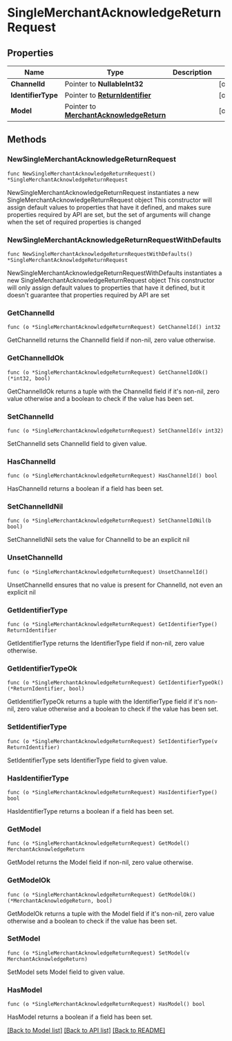 # SingleMerchantAcknowledgeReturnRequest

## Properties

Name | Type | Description | Notes
------------ | ------------- | ------------- | -------------
**ChannelId** | Pointer to **NullableInt32** |  | [optional] 
**IdentifierType** | Pointer to [**ReturnIdentifier**](ReturnIdentifier.md) |  | [optional] 
**Model** | Pointer to [**MerchantAcknowledgeReturn**](MerchantAcknowledgeReturn.md) |  | [optional] 

## Methods

### NewSingleMerchantAcknowledgeReturnRequest

`func NewSingleMerchantAcknowledgeReturnRequest() *SingleMerchantAcknowledgeReturnRequest`

NewSingleMerchantAcknowledgeReturnRequest instantiates a new SingleMerchantAcknowledgeReturnRequest object
This constructor will assign default values to properties that have it defined,
and makes sure properties required by API are set, but the set of arguments
will change when the set of required properties is changed

### NewSingleMerchantAcknowledgeReturnRequestWithDefaults

`func NewSingleMerchantAcknowledgeReturnRequestWithDefaults() *SingleMerchantAcknowledgeReturnRequest`

NewSingleMerchantAcknowledgeReturnRequestWithDefaults instantiates a new SingleMerchantAcknowledgeReturnRequest object
This constructor will only assign default values to properties that have it defined,
but it doesn't guarantee that properties required by API are set

### GetChannelId

`func (o *SingleMerchantAcknowledgeReturnRequest) GetChannelId() int32`

GetChannelId returns the ChannelId field if non-nil, zero value otherwise.

### GetChannelIdOk

`func (o *SingleMerchantAcknowledgeReturnRequest) GetChannelIdOk() (*int32, bool)`

GetChannelIdOk returns a tuple with the ChannelId field if it's non-nil, zero value otherwise
and a boolean to check if the value has been set.

### SetChannelId

`func (o *SingleMerchantAcknowledgeReturnRequest) SetChannelId(v int32)`

SetChannelId sets ChannelId field to given value.

### HasChannelId

`func (o *SingleMerchantAcknowledgeReturnRequest) HasChannelId() bool`

HasChannelId returns a boolean if a field has been set.

### SetChannelIdNil

`func (o *SingleMerchantAcknowledgeReturnRequest) SetChannelIdNil(b bool)`

 SetChannelIdNil sets the value for ChannelId to be an explicit nil

### UnsetChannelId
`func (o *SingleMerchantAcknowledgeReturnRequest) UnsetChannelId()`

UnsetChannelId ensures that no value is present for ChannelId, not even an explicit nil
### GetIdentifierType

`func (o *SingleMerchantAcknowledgeReturnRequest) GetIdentifierType() ReturnIdentifier`

GetIdentifierType returns the IdentifierType field if non-nil, zero value otherwise.

### GetIdentifierTypeOk

`func (o *SingleMerchantAcknowledgeReturnRequest) GetIdentifierTypeOk() (*ReturnIdentifier, bool)`

GetIdentifierTypeOk returns a tuple with the IdentifierType field if it's non-nil, zero value otherwise
and a boolean to check if the value has been set.

### SetIdentifierType

`func (o *SingleMerchantAcknowledgeReturnRequest) SetIdentifierType(v ReturnIdentifier)`

SetIdentifierType sets IdentifierType field to given value.

### HasIdentifierType

`func (o *SingleMerchantAcknowledgeReturnRequest) HasIdentifierType() bool`

HasIdentifierType returns a boolean if a field has been set.

### GetModel

`func (o *SingleMerchantAcknowledgeReturnRequest) GetModel() MerchantAcknowledgeReturn`

GetModel returns the Model field if non-nil, zero value otherwise.

### GetModelOk

`func (o *SingleMerchantAcknowledgeReturnRequest) GetModelOk() (*MerchantAcknowledgeReturn, bool)`

GetModelOk returns a tuple with the Model field if it's non-nil, zero value otherwise
and a boolean to check if the value has been set.

### SetModel

`func (o *SingleMerchantAcknowledgeReturnRequest) SetModel(v MerchantAcknowledgeReturn)`

SetModel sets Model field to given value.

### HasModel

`func (o *SingleMerchantAcknowledgeReturnRequest) HasModel() bool`

HasModel returns a boolean if a field has been set.


[[Back to Model list]](../README.md#documentation-for-models) [[Back to API list]](../README.md#documentation-for-api-endpoints) [[Back to README]](../README.md)


